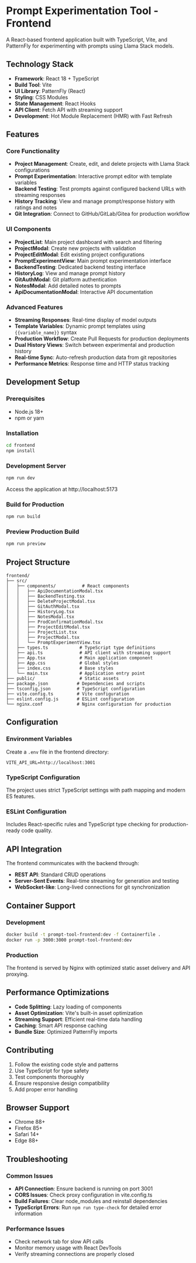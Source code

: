 # Prompt Experimentation Tool - Frontend

A React-based frontend application built with TypeScript, Vite, and PatternFly for experimenting with prompts using Llama Stack models.

## Technology Stack

- **Framework**: React 18 + TypeScript
- **Build Tool**: Vite
- **UI Library**: PatternFly (React)
- **Styling**: CSS Modules
- **State Management**: React Hooks
- **API Client**: Fetch API with streaming support
- **Development**: Hot Module Replacement (HMR) with Fast Refresh

## Features

### Core Functionality
- **Project Management**: Create, edit, and delete projects with Llama Stack configurations
- **Prompt Experimentation**: Interactive prompt editor with template variables
- **Backend Testing**: Test prompts against configured backend URLs with streaming responses
- **History Tracking**: View and manage prompt/response history with ratings and notes
- **Git Integration**: Connect to GitHub/GitLab/Gitea for production workflow

### UI Components
- **ProjectList**: Main project dashboard with search and filtering
- **ProjectModal**: Create new projects with validation
- **ProjectEditModal**: Edit existing project configurations
- **PromptExperimentView**: Main prompt experimentation interface
- **BackendTesting**: Dedicated backend testing interface
- **HistoryLog**: View and manage prompt history
- **GitAuthModal**: Git platform authentication
- **NotesModal**: Add detailed notes to prompts
- **ApiDocumentationModal**: Interactive API documentation

### Advanced Features
- **Streaming Responses**: Real-time display of model outputs
- **Template Variables**: Dynamic prompt templates using `{{variable_name}}` syntax
- **Production Workflow**: Create Pull Requests for production deployments
- **Dual History Views**: Switch between experimental and production history
- **Real-time Sync**: Auto-refresh production data from git repositories
- **Performance Metrics**: Response time and HTTP status tracking

## Development Setup

### Prerequisites
- Node.js 18+
- npm or yarn

### Installation
```bash
cd frontend
npm install
```

### Development Server
```bash
npm run dev
```
Access the application at http://localhost:5173

### Build for Production
```bash
npm run build
```

### Preview Production Build
```bash
npm run preview
```

## Project Structure

```
frontend/
├── src/
│   ├── components/          # React components
│   │   ├── ApiDocumentationModal.tsx
│   │   ├── BackendTesting.tsx
│   │   ├── DeleteProjectModal.tsx
│   │   ├── GitAuthModal.tsx
│   │   ├── HistoryLog.tsx
│   │   ├── NotesModal.tsx
│   │   ├── ProdConfirmationModal.tsx
│   │   ├── ProjectEditModal.tsx
│   │   ├── ProjectList.tsx
│   │   ├── ProjectModal.tsx
│   │   └── PromptExperimentView.tsx
│   ├── types.ts            # TypeScript type definitions
│   ├── api.ts              # API client with streaming support
│   ├── App.tsx             # Main application component
│   ├── App.css             # Global styles
│   ├── index.css           # Base styles
│   └── main.tsx            # Application entry point
├── public/                 # Static assets
├── package.json           # Dependencies and scripts
├── tsconfig.json          # TypeScript configuration
├── vite.config.ts         # Vite configuration
├── eslint.config.js       # ESLint configuration
└── nginx.conf             # Nginx configuration for production
```

## Configuration

### Environment Variables
Create a `.env` file in the frontend directory:
```env
VITE_API_URL=http://localhost:3001
```

### TypeScript Configuration
The project uses strict TypeScript settings with path mapping and modern ES features.

### ESLint Configuration
Includes React-specific rules and TypeScript type checking for production-ready code quality.

## API Integration

The frontend communicates with the backend through:
- **REST API**: Standard CRUD operations
- **Server-Sent Events**: Real-time streaming for generation and testing
- **WebSocket-like**: Long-lived connections for git synchronization

## Container Support

### Development
```bash
docker build -t prompt-tool-frontend:dev -f Containerfile .
docker run -p 3000:3000 prompt-tool-frontend:dev
```

### Production
The frontend is served by Nginx with optimized static asset delivery and API proxying.

## Performance Optimizations

- **Code Splitting**: Lazy loading of components
- **Asset Optimization**: Vite's built-in asset optimization
- **Streaming Support**: Efficient real-time data handling
- **Caching**: Smart API response caching
- **Bundle Size**: Optimized PatternFly imports

## Contributing

1. Follow the existing code style and patterns
2. Use TypeScript for type safety
3. Test components thoroughly
4. Ensure responsive design compatibility
5. Add proper error handling

## Browser Support

- Chrome 88+
- Firefox 85+
- Safari 14+
- Edge 88+

## Troubleshooting

### Common Issues
- **API Connection**: Ensure backend is running on port 3001
- **CORS Issues**: Check proxy configuration in vite.config.ts
- **Build Failures**: Clear node_modules and reinstall dependencies
- **TypeScript Errors**: Run `npm run type-check` for detailed error information

### Performance Issues
- Check network tab for slow API calls
- Monitor memory usage with React DevTools
- Verify streaming connections are properly closed
